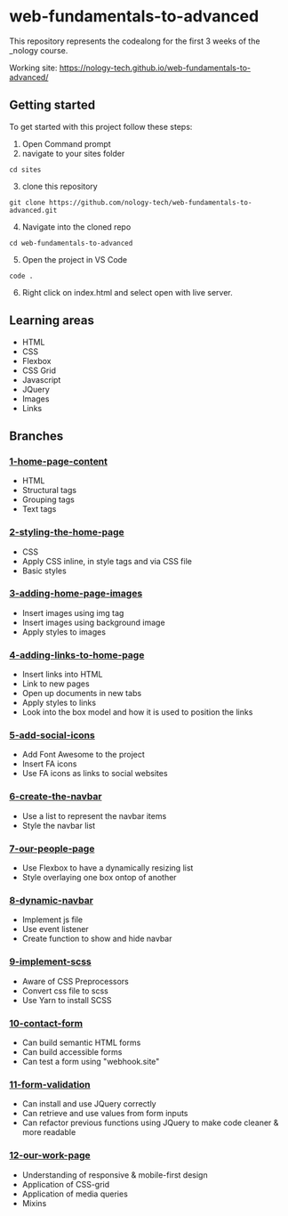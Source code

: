 # web-fundamentals-to-advanced

This repository represents the codealong for the first 3 weeks of the _nology course.

Working site: https://nology-tech.github.io/web-fundamentals-to-advanced/

## Getting started

To get started with this project follow these steps:

1. Open Command prompt
2. navigate to your sites folder
```
cd sites
``` 
3. clone this repository
```
git clone https://github.com/nology-tech/web-fundamentals-to-advanced.git
```
4. Navigate into the cloned repo
```
cd web-fundamentals-to-advanced
```
5. Open the project in VS Code
```
code .
```
6. Right click on index.html and select open with live server.

## Learning areas
* HTML
* CSS
* Flexbox
* CSS Grid
* Javascript
* JQuery
* Images
* Links

## Branches

### [1-home-page-content](https://github.com/nology-tech/web-fundamentals-to-advanced/tree/1-home-page-content)

* HTML
* Structural tags
* Grouping tags
* Text tags

### [2-styling-the-home-page](https://github.com/nology-tech/web-fundamentals-to-advanced/tree/2-styling-the-home-page)

* CSS
* Apply CSS inline, in style tags and via CSS file
* Basic styles

### [3-adding-home-page-images](https://github.com/nology-tech/web-fundamentals-to-advanced/tree/3-adding-home-page-images)

* Insert images using img tag
* Insert images using background image
* Apply styles to images

### [4-adding-links-to-home-page](https://github.com/nology-tech/web-fundamentals-to-advanced/tree/4-adding-links-to-home-page)

* Insert links into HTML
* Link to new pages
* Open up documents in new tabs
* Apply styles to links
* Look into the box model and how it is used to position the links

### [5-add-social-icons](https://github.com/nology-tech/web-fundamentals-to-advanced/tree/5-add-social-icons)

* Add Font Awesome to the project
* Insert FA icons
* Use FA icons as links to social websites

### [6-create-the-navbar](https://github.com/nology-tech/web-fundamentals-to-advanced/tree/6-create-the-navbar)

* Use a list to represent the navbar items
* Style the navbar list

### [7-our-people-page](https://github.com/nology-tech/web-fundamentals-to-advanced/tree/7-our-people-page)

* Use Flexbox to have a dynamically resizing list
* Style overlaying one box ontop of another

### [8-dynamic-navbar](https://github.com/nology-tech/web-fundamentals-to-advanced/tree/8-dynamic-navbar)

* Implement js file
* Use event listener
* Create function to show and hide navbar

### [9-implement-scss](https://github.com/nology-tech/web-fundamentals-to-advanced/tree/9-implement-scss)

* Aware of CSS Preprocessors
* Convert css file to scss
* Use Yarn to install SCSS

### [10-contact-form](https://github.com/nology-tech/web-fundamentals-to-advanced/tree/10-contact-form)

* Can build semantic HTML forms
* Can build accessible forms
* Can test a form using "webhook.site"

### [11-form-validation](https://github.com/nology-tech/web-fundamentals-to-advanced/tree/11-form-validation)

* Can install and use JQuery correctly
* Can retrieve and use values from form inputs
* Can refactor previous functions using JQuery to make code cleaner & more readable

### [12-our-work-page](https://github.com/nology-tech/web-fundamentals-to-advanced/tree/12-our-work-page)

* Understanding of responsive & mobile-first design
* Application of CSS-grid
* Application of media queries
* Mixins
